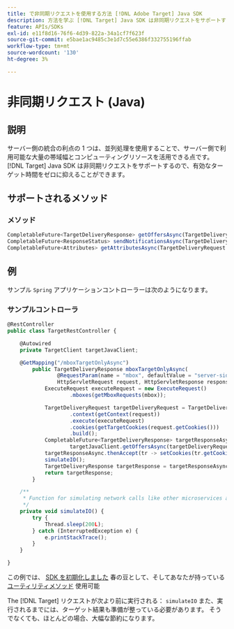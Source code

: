 ```yaml
---
title: で非同期リクエストを使用する方法 [!DNL Adobe Target] Java SDK
description: 方法を学ぶ [!DNL Target] Java SDK は非同期リクエストをサポートするので、有効なターゲット時間をゼロに抑えることができます。
feature: APIs/SDKs
exl-id: e11f8d16-76f6-4d39-822a-34a1cf7f623f
source-git-commit: e5bae1ac9485c3e1d7c55e6386f332755196ffab
workflow-type: tm+mt
source-wordcount: '130'
ht-degree: 3%

---
```


# 非同期リクエスト (Java)

## 説明

サーバー側の統合の利点の 1 つは、並列処理を使用することで、サーバー側で利用可能な大量の帯域幅とコンピューティングリソースを活用できる点です。 [!DNL Target] Java SDK は非同期リクエストをサポートするので、有効なターゲット時間をゼロに抑えることができます。

## サポートされるメソッド

### メソッド

```javascript {line-numbers="true"}
CompletableFuture<TargetDeliveryResponse> getOffersAsync(TargetDeliveryRequest request);
CompletableFuture<ResponseStatus> sendNotificationsAsync(TargetDeliveryRequest request);
CompletableFuture<Attributes> getAttributesAsync(TargetDeliveryRequest targetRequest, String ...mboxes);
```

## 例

サンプル `Spring` アプリケーションコントローラーは次のようになります。

### サンプルコントローラ

```javascript {line-numbers="true"}
@RestController
public class TargetRestController {

    @Autowired
    private TargetClient targetJavaClient;

    @GetMapping("/mboxTargetOnlyAsync")
        public TargetDeliveryResponse mboxTargetOnlyAsync(
                @RequestParam(name = "mbox", defaultValue = "server-side-mbox") String mbox,
                HttpServletRequest request, HttpServletResponse response) {
            ExecuteRequest executeRequest = new ExecuteRequest()
                    .mboxes(getMboxRequests(mbox));

            TargetDeliveryRequest targetDeliveryRequest = TargetDeliveryRequest.builder()
                    .context(getContext(request))
                    .execute(executeRequest)
                    .cookies(getTargetCookies(request.getCookies()))
                    .build();
            CompletableFuture<TargetDeliveryResponse> targetResponseAsync =
                    targetJavaClient.getOffersAsync(targetDeliveryRequest);
            targetResponseAsync.thenAccept(tr -> setCookies(tr.getCookies(), response));
            simulateIO();
            TargetDeliveryResponse targetResponse = targetResponseAsync.join();
            return targetResponse;
        }

    /**
     * Function for simulating network calls like other microservices and database calls
     */
    private void simulateIO() {
        try {
            Thread.sleep(200L);
        } catch (InterruptedException e) {
            e.printStackTrace();
        }
    }

}
```

この例では、 [SDK を初期化しました](initialize-sdk.md) 春の豆として、そしてあなたが持っている [ユーティリティメソッド](utility-methods.md) 使用可能

The [!DNL Target] リクエストが次より前に実行される： `simulateIO` また、実行されるまでには、ターゲット結果も準備が整っている必要があります。 そうでなくても、ほとんどの場合、大幅な節約になります。
